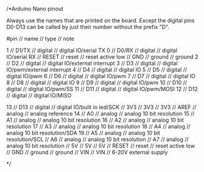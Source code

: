 /*Arduino Nano pinout

Always use the names that are printed on the board. Except the digital pins D0-D13 can be called by just their number without the prefix "D".

#pin // name // type // note

1  // D1/TX // digital // digital IO/serial TX
0  // D0/RX // digital // digital IO/serial RX
   // RESET // reset   // reset active low
   // GND   // ground  // ground
2  // D2    // digital // digital IO/external interrupt
3  // D3    // digital // digital IO/pwm/external interrupt
4  // D4    // digital // digital IO
5  // D5    // digital // digital IO/pwm
6  // D6    // digital // digital IO/pwm
7  // D7    // digital // digital IO
8  // D8    // digital // digital IO
9  // D9    // digital // digital IO/pwm
10 // D10   // digital // digital IO/pwm/SS
11 // D11   // digital // digital IO/pwm/MOSI
12 // D12   // digital // digital IO/MISO

13 // D13   // digital // digital IO/built in led/SCK
   // 3V3   // 3V3     // 3V3
   // AREF  // analog  // analog reference
14 // A0    // analog  // analog 10 bit resolution
15 // A1    // analog  // analog 10 bit resolution
16 // A2    // analog  // analog 10 bit resolution
17 // A3    // analog  // analog 10 bit resolution
18 // A4    // analog  // analog 10 bit resolution/SDA
19 // A5    // analog  // analog 10 bit resolution/SCL
   // A6    // analog  // analog 10 bit resolution
   // A7    // analog  // analog 10 bit resolution
   // 5V    // 5V      // 5V
   // RESET // reset   // reset active low
   // GND   // ground  // ground
   // VIN   // VIN     // 6-20V external supply
 


*/
